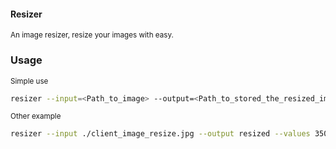 #### Resizer
<sub>An image resizer, resize your images with easy.</sub>

### Usage
<sub>Simple use</sub>
```bash
resizer --input=<Path_to_image> --output=<Path_to_stored_the_resized_image>
```
<sub>Other example</sub>
```bash
resizer --input ./client_image_resize.jpg --output resized --values 350 250
```
